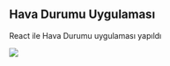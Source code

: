 <h2>Hava Durumu Uygulaması</h2>


<p>React ile Hava Durumu uygulaması yapıldı</p>


<img src="./ekranresmi.png">